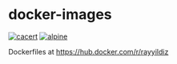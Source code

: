 # docker-images

[![cacert](https://github.com/rayyildiz/docker-images/actions/workflows/cacert.yaml/badge.svg)](https://github.com/rayyildiz/docker-images/actions/workflows/cacert.yaml)
[![alpine](https://github.com/rayyildiz/docker-images/actions/workflows/alpine.yaml/badge.svg)](https://github.com/rayyildiz/docker-images/actions/workflows/alpine.yaml)


Dockerfiles at https://hub.docker.com/r/rayyildiz
